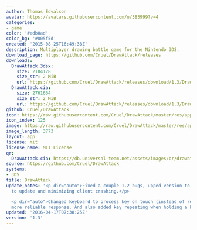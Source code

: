 ```yaml
---
author: Thomas Edvalson
avatar: https://avatars.githubusercontent.com/u/383999?v=4
categories:
- game
color: '#edb0ad'
color_bg: '#805f5d'
created: '2015-08-25T16:49:38Z'
description: Multiplayer drawing battle game for the Nintendo 3DS.
download_page: https://github.com/Cruel/DrawAttack/releases
downloads:
  DrawAttack.3dsx:
    size: 2184128
    size_str: 2 MiB
    url: https://github.com/Cruel/DrawAttack/releases/download/1.3/DrawAttack.3dsx
  DrawAttack.cia:
    size: 2761664
    size_str: 2 MiB
    url: https://github.com/Cruel/DrawAttack/releases/download/1.3/DrawAttack.cia
github: Cruel/DrawAttack
icon: https://raw.githubusercontent.com/Cruel/DrawAttack/master/res/app/icon.png
icon_index: 125
image: https://raw.githubusercontent.com/Cruel/DrawAttack/master/res/app/banner.png
image_length: 3773
layout: app
license: mit
license_name: MIT License
qr:
  DrawAttack.cia: https://db.universal-team.net/assets/images/qr/drawattack-cia.png
source: https://github.com/Cruel/DrawAttack
systems:
- 3DS
title: DrawAttack
update_notes: '<p dir="auto">Fixed a couple 1.2 bugs, upped version to force users
  to update and minimizing client crashing.</p>

  <p dir="auto">Changed keyboard to process key on touch (instead of release) for
  more reliable response. And also added key repeating when holding a key.</p>'
updated: '2016-04-17T07:38:25Z'
version: '1.3'
---
```

